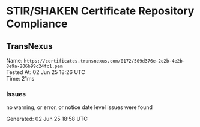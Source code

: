 # STIR/SHAKEN Certificate Repository Compliance

## TransNexus

Name: `https://certificates.transnexus.com/0172/509d376e-2e2b-4e2b-8e9a-206b99c24fc1.pem`\
Tested At: 02 Jun 25 18:26 UTC\
Time: 21ms

### Issues

no warning, or error, or notice date level issues were found

Generated: 02 Jun 25 18:58 UTC
